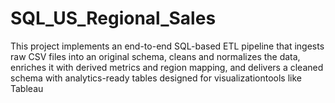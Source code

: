 # SQL_US_Regional_Sales
This project implements an end-to-end SQL-based ETL pipeline that ingests raw CSV files into an original schema, cleans and normalizes the data, enriches it with derived metrics and region mapping, and delivers a cleaned schema with analytics-ready tables designed for visualizationtools like Tableau
